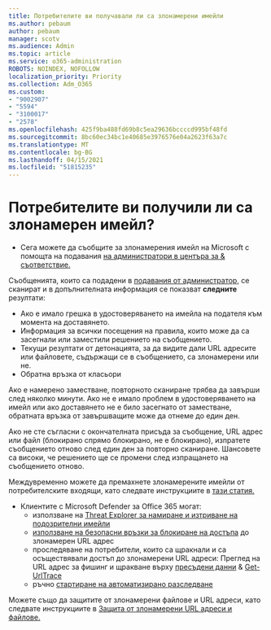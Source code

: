 ```yaml
---
title: Потребителите ви получавали ли са злонамерени имейли
ms.author: pebaum
author: pebaum
manager: scotv
ms.audience: Admin
ms.topic: article
ms.service: o365-administration
ROBOTS: NOINDEX, NOFOLLOW
localization_priority: Priority
ms.collection: Adm_O365
ms.custom:
- "9002907"
- "5594"
- "3100017"
- "2578"
ms.openlocfilehash: 425f9ba488fd69b8c5ea29636bccccd995bf48fd
ms.sourcegitcommit: 8bc60ec34bc1e40685e3976576e04a2623f63a7c
ms.translationtype: MT
ms.contentlocale: bg-BG
ms.lasthandoff: 04/15/2021
ms.locfileid: "51815235"
---
```

# <a name="did-your-users-receive-malicious-email"></a>Потребителите ви получили ли са злонамерен имейл?

- Сега можете да съобщите за злонамерения имейл на Microsoft с помощта на подавания [на администратори в центъра за & съответствие.](https://sip.protection.office.com/reportsubmission)

Съобщенията, които са подадени в [подавания от администратор,](https://sip.protection.office.com/reportsubmission) се сканират и в допълнителната информация се показват **следните** резултати:

- Ако е имало грешка в удостоверяването на имейла на подателя към момента на доставянето.
- Информация за всички посещения на правила, които може да са засегнали или заместили решението на съобщението.
- Текущи резултати от детонацията, за да видите дали URL адресите или файловете, съдържащи се в съобщението, са злонамерени или не.
- Обратна връзка от класьори

Ако е намерено заместване, повторното сканиране трябва да завърши след няколко минути. Ако не е имало проблем в удостоверяването на имейл или ако доставянето не е било засегнато от заместване, обратната връзка от завършващите може да отнеме до един ден.

Ако не сте съгласни с окончателната присъда за съобщение, URL адрес или файл (блокирано спрямо блокирано, не е блокирано), изпратете съобщението отново след един ден за повторно сканиране. Шансовете са високи, че решението ще се промени след изпращането на съобщението отново.

Междувременно можете да премахнете злонамерените имейли от потребителските входящи, като следвате инструкциите в [тази статия.](https://docs.microsoft.com/microsoft-365/compliance/search-for-and-delete-messages-in-your-organization)

- Клиентите с Microsoft Defender за Office 365 могат:
    - използване на [Threat Explorer за намиране и изтриване на подозрителни имейли](https://docs.microsoft.com/microsoft-365/security/office-365-security/investigate-malicious-email-that-was-delivered)
    - [използване на безопасни връзки за блокиране на достъпа](https://docs.microsoft.com/microsoft-365/security/office-365-security/atp-safe-links) до злонамерен URL адрес
    - проследяване на потребители, които са щракнали и са осъществявали достъп до злонамерени URL адреси: Преглед на URL адрес за фишинг и щракване върху [пресъдени данни](https://docs.microsoft.com/microsoft-365/security/office-365-security/threat-explorer)  &  [Get-UrlTrace](https://docs.microsoft.com/powershell/module/exchange/get-urltrace)
    - ръчно [стартиране на автоматизирано разследване](https://docs.microsoft.com/microsoft-365/security/office-365-security/automated-investigation-response-office)

Можете също да защитите от злонамерени файлове и URL адреси, като следвате инструкциите в [Защита от злонамерени URL адреси и файлове.](https://docs.microsoft.com/microsoft-365/security/office-365-security/protect-against-threats)